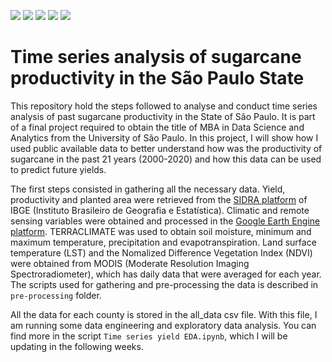 <img src = "https://img.shields.io/github/last-commit/neli12/time-series-productivity-sp"> <img src = "https://img.shields.io/github/languages/count/neli12/time-series-productivity-sp"> <img src = "https://img.shields.io/github/license/neli12/time-series-productivity-sp?color=green"> <img src = "https://img.shields.io/github/downloads/neli12/time-series-productivity-sp/total"> <img src = "https://img.shields.io/github/watchers/neli12/time-series-productivity-sp?style=social">

# Time series analysis of sugarcane productivity in the São Paulo State
This repository hold the steps followed to analyse and conduct time series analysis of past sugarcane productivity in the State of São Paulo. It is part of a final project required to obtain the title of MBA in Data Science and Analytics from the University of São Paulo. In this project, I will show how I used public available data to better understand how was the productivity of sugarcane in the past 21 years (2000-2020) and how this data can be used to predict future yields.  

The first steps consisted in gathering all the necessary data. Yield, productivity and planted area were retrieved from the [SIDRA platform](https://sidra.ibge.gov.br/tabela/1612) of IBGE (Instituto Brasileiro de Geografia e Estatística). Climatic and remote sensing variables were obtained and processed in the [Google Earth Engine platform](https://earthengine.google.com/). TERRACLIMATE was used to obtain soil moisture, minimum and maximum temperature, precipitation and evapotranspiration. Land surface temperature (LST) and the Nomalized Difference Vegetation Index (NDVI) were obtained from MODIS (Moderate Resolution Imaging Spectroradiometer), which has daily data that were averaged for each year. The scripts used for gathering and pre-processing the data is described in `pre-processing` folder.  

All the data for each county is stored in the all_data csv file. With this file, I am running some data engineering and exploratory data analysis. You can find more in the script `Time series yield EDA.ipynb`, which I will be updating in the following weeks.
